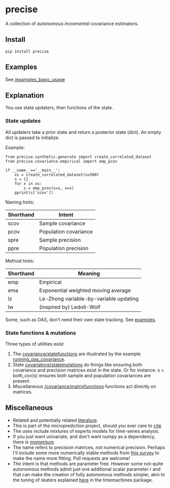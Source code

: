 # precise

A collection of *autonomous* *incremental* covariance estimators. 

## Install 

    pip install precise 
    
## Examples
See [/examples_basic_usage](https://github.com/microprediction/precise/tree/main/examples_basic_usage)

## Explanation
You use state updaters, then functions of the state. 

### State updates  
All updaters take a prior state and return a posterior state (dict). An empty dict is passed to initialize. 

Example: 

    from precise.synthetic.generate import create_correlated_dataset
    from precise.covariance.empirical import emp_pcov
 
    if __name__=='__main__':
        xs = create_correlated_dataset(n=500)
        s = {}
        for x in xs:
            s = emp_pcov(s=s, x=x)
        pprint(s['scov'])
     
Naming hints: 

| Shorthand | Intent                |
|-----------|-----------------------|
| scov      | Sample covariance     |
| pcov      | Population covariance |
| spre      | Sample precision      |
| ppre      | Population precision  |
     
     
Method hints: 

| Shorthand | Meaning               |
|-----------|-----------------------|
| emp       | Empirical     |
| ema      | Exponential weighted moving average |
| lz      | Le-Zhong variable-by-variable updating |
| lw      | (inspired by) Ledoit-Wolf              |

Some, such as OAS, don't need their own state tracking. See [examples](https://github.com/microprediction/precise/blob/main/examples_basic_usage/running_oas_covariance.py). 
     
### State functions & mutations
Three types of utilities exist

   1. The [covariance/statefunctions](https://github.com/microprediction/precise/blob/main/precise/covariance/statefunctions.py) are illustrated by the example [running_oas_covariance](https://github.com/microprediction/precise/blob/main/examples_basic_usage/running_oas_covariance.py). 
   2. State [covariatnce/statemutations](https://github.com/microprediction/precise/blob/main/precise/covariance/statemutations.py) do things like ensuring both covariance and precision matrices exist in the state. Or for instance:  s = both_cov(s) ensures both sample and population covariances are present. 
   3. Miscellaneous [/covariance/matrixfunctions](https://github.com/microprediction/precise/blob/main/precise/covariance/util.py) functions act directly on matrices. 
     

## Miscellaneous 

 - Related and potentially related [literature](https://github.com/microprediction/precise/blob/main/LITERATURE.md). 
 - This is part of the microprediction project, should you ever care to [cite](https://github.com/microprediction/microprediction/blob/master/CITE.md)
 - The uses include mixtures of experts models for time-series analysis. 
 - If you just want univariate, and don't want numpy as a dependency, there is [momentum](https://github.com/microprediction/momentum). 
 - The name refers to precision matrices, not numerical precision. Perhaps I'll include some more numerically stable methods from [this survey](https://dbs.ifi.uni-heidelberg.de/files/Team/eschubert/publications/SSDBM18-covariance-authorcopy.pdf) to make the name more fitting. Pull requests are welcome!
 - The intent is that methods are parameter free. However some not-quite autonomous methods admit just one additional scalar parameter *r* and that can make the creation of fully autonomous methods simpler, akin to the tuning of skaters explained [here](https://github.com/microprediction/timemachines/tree/main/timemachines/skatertools/tuning) in the timemachines package.   

